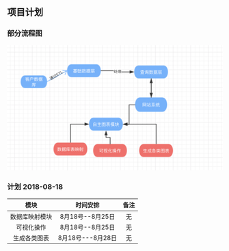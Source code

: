 ## 项目计划

### 部分流程图
![流程图](./plan0.png)

### 计划  2018-08-18

|模块|时间安排|备注|
|:--:|:--:|:--:|
|数据库映射模块|8月18号--8月25日|无|
|可视化操作|8月18号--8月25日|无|
|生成各类图表|8月18号---8月28日|无|

